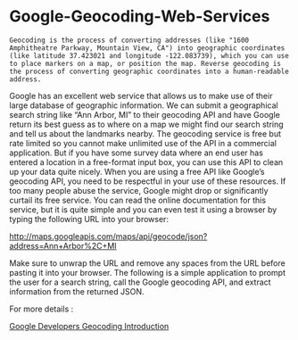 # Google-Geocoding-Web-Services

```
Geocoding is the process of converting addresses (like "1600 Amphitheatre Parkway, Mountain View, CA") into geographic coordinates (like latitude 37.423021 and longitude -122.083739), which you can use to place markers on a map, or position the map. Reverse geocoding is the process of converting geographic coordinates into a human-readable address.
```

Google has an excellent web service that allows us to make use of their large
database of geographic information. We can submit a geographical search string
like “Ann Arbor, MI” to their geocoding API and have Google return its best
guess as to where on a map we might find our search string and tell us about the
landmarks nearby.
The geocoding service is free but rate limited so you cannot make unlimited use of
the API in a commercial application. But if you have some survey data where an
end user has entered a location in a free-format input box, you can use this API
to clean up your data quite nicely.
When you are using a free API like Google’s geocoding API, you need to be respectful
in your use of these resources. If too many people abuse the service, Google might
drop or significantly curtail its free service.
You can read the online documentation for this service, but it is quite simple and
you can even test it using a browser by typing the following URL into your browser:

http://maps.googleapis.com/maps/api/geocode/json?address=Ann+Arbor%2C+MI

Make sure to unwrap the URL and remove any spaces from the URL before pasting
it into your browser.
The following is a simple application to prompt the user for a search string, call
the Google geocoding API, and extract information from the returned JSON.

For more details : 

[Google Developers Geocoding Introduction](https://developers.google.com/maps/documentation/geocoding/intro)
